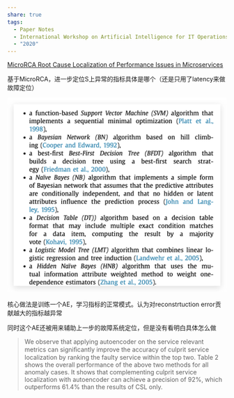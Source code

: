 ```yaml
---
share: true
tags:
  - Paper Notes
  - International Workshop on Artificial Intelligence for IT Operations
  - "2020"
---
```

[MicroRCA Root Cause Localization of Performance Issues in Microservices](./MicroRCA%20Root%20Cause%20Localization%20of%20Performance%20Issues%20in%20Microservices.md)

基于MicroRCA，进一步定位S上异常的指标具体是哪个（还是只用了latency来做故障定位）

![Untitled](../../attachments/Untitled.png)

核心做法是训练一个AE，学习指标的正常模式。认为对reconstrtuction error贡献越大的指标越异常

同时这个AE还被用来辅助上一步的故障系统定位，但是没有看明白具体怎么做

> We observe that applying autoencoder on the service relevant metrics can signiﬁcantly improve the accuracy of culprit service localization by ranking the faulty service within the top two. Table 2 shows the overall performance of the above two methods for all anomaly cases. It shows that complementing culprit service localization with autoencoder can achieve a precision of 92%, which outperforms 61.4% than the results of CSL only.
>